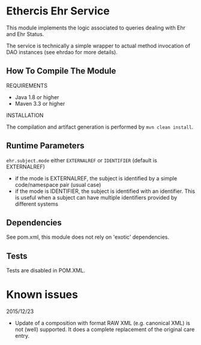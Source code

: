 Ethercis Ehr Service
====================

This module implements the logic associated to queries dealing with Ehr and Ehr Status.

The service is technically a simple wrapper to actual method invocation of DAO instances (see ehrdao for more details).

How To Compile The Module
-------------------------
REQUIREMENTS

- Java 1.8 or higher
- Maven 3.3 or higher

INSTALLATION

The compilation and artifact generation is performed by `mvn clean install`.

Runtime Parameters
------------------

`ehr.subject.mode` either `EXTERNALREF` or `IDENTIFIER` (default is EXTERNALREF)

- if the mode is EXTERNALREF, the subject is identified by a simple code/namespace pair (usual case)
- if the mode is IDENTIFIER, the subject is identified with an identifier. This is useful when a subject can have 
multiple identifiers provided by different systems

Dependencies
------------
See pom.xml, this module does not rely on 'exotic' dependencies.

Tests
-----

Tests are disabled in POM.XML.

Known issues
============

2015/12/23

- Update of a composition with format RAW XML (e.g. canonical XML) is not (well) supported. It does a complete replacement
of the original care entry.

